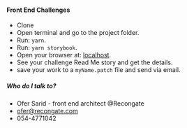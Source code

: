 #### Front End Challenges ####
* Clone
* Open terminal and go to the project folder.
* Run: `yarn`.
* Run: `yarn storybook`.
* Open your browser at: [localhost](http://localhost:9009/).
* See your challenge Read Me story and get the details.
* save your work to a `myName.patch` file and send via email.

##### Who do I talk to? #####

* Ofer Sarid - front end architect @Recongate
* ofer@recongate.com
* 054-4771042